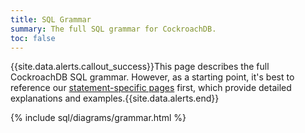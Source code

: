 ```yaml
---
title: SQL Grammar
summary: The full SQL grammar for CockroachDB.
toc: false
---
```


<style>
/* TODO(mjibson): reduce to header height once it no longer changes on scroll */
a[name]::before {
	content: '';
	display: block;
	height: 80px;
	margin: -80px 0 0;
}
a[name]:focus {
	outline: 0;
}
</style>

{{site.data.alerts.callout_success}}This page describes the full CockroachDB SQL grammar. However, as a starting point, it's best to reference our <a href="sql-statements.html">statement-specific pages</a> first, which provide detailed explanations and examples.{{site.data.alerts.end}}

{% include sql/diagrams/grammar.html %}
